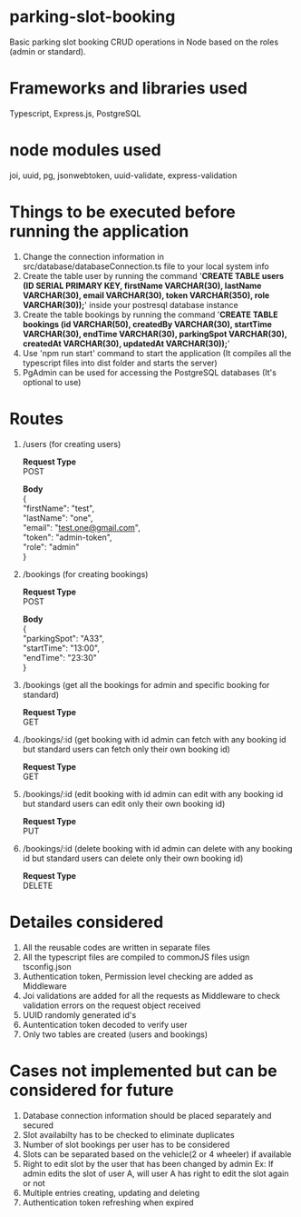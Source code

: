 # parking-slot-booking
Basic parking slot booking CRUD operations in Node based on the roles (admin or standard).
# Frameworks and libraries used
Typescript, Express.js, PostgreSQL
# node modules used
joi, uuid, pg, jsonwebtoken, uuid-validate, express-validation
# Things to be executed before running the application
1. Change the connection information in src/database/databaseConnection.ts file to your local system info
2. Create the table user by running the command '**CREATE TABLE users (ID SERIAL PRIMARY KEY, firstName VARCHAR(30), lastName VARCHAR(30), email VARCHAR(30), token VARCHAR(350), role VARCHAR(30));**' inside your postresql database instance
3. Create the table bookings by running the command '**CREATE TABLE bookings (id VARCHAR(50), createdBy VARCHAR(30), startTime VARCHAR(30), endTime VARCHAR(30), parkingSpot VARCHAR(30), createdAt VARCHAR(30), updatedAt VARCHAR(30));**'
4. Use 'npm run start' command to start the application (It compiles all the typescript files into dist folder and starts the server)
5. PgAdmin can be used for accessing the PostgreSQL databases (It's optional to use)
# Routes
1. /users (for creating users) <br />

   **Request Type** <br />
   POST <br />
   
   **Body** <br />
{ <br />
  "firstName": "test", <br />
  "lastName": "one", <br />
  "email": "test.one@gmail.com", <br />
  "token": "admin-token", <br />
  "role": "admin" <br />
} <br />
3. /bookings (for creating bookings) <br />

   **Request Type** <br />
   POST <br />
   
   **Body** <br />
{ <br />
    "parkingSpot": "A33", <br />
    "startTime": "13:00", <br />
    "endTime": "23:30" <br />
} <br />
4. /bookings (get all the bookings for admin and specific booking for standard) <br />

   **Request Type** <br />
   GET <br />
5. /bookings/:id (get booking with id admin can fetch with any booking id but standard users can fetch only their own booking id) <br />

   **Request Type** <br />
   GET <br />
6. /bookings/:id (edit booking with id admin can edit with any booking id but standard users can edit only their own booking id) <br />

   **Request Type** <br />
   PUT <br />
7. /bookings/:id (delete booking with id admin can delete with any booking id but standard users can delete only their own booking id) <br />

   **Request Type** <br />
   DELETE <br />
# Detailes considered
1. All the reusable codes are written in separate files
2. All the typescript files are compiled to commonJS files usign tsconfig.json
3. Authentication token, Permission level checking are added as Middleware
4. Joi validations are added for all the requests as Middleware to check validation errors on the request object received
5. UUID randomly generated id's
6. Auntentication token decoded to verify user
7. Only two tables are created (users and bookings)
# Cases not implemented but can be considered for future
1. Database connection information should be placed separately and secured
2. Slot availabilty has to be checked to eliminate duplicates
3. Number of slot bookings per user has to be considered
4. Slots can be separated based on the vehicle(2 or 4 wheeler) if available
5. Right to edit slot by the user that has been changed by admin Ex: If admin edits the slot of user A, will user A has right to edit the slot again or not
6. Multiple entries creating, updating and deleting
7. Authentication token refreshing when expired

